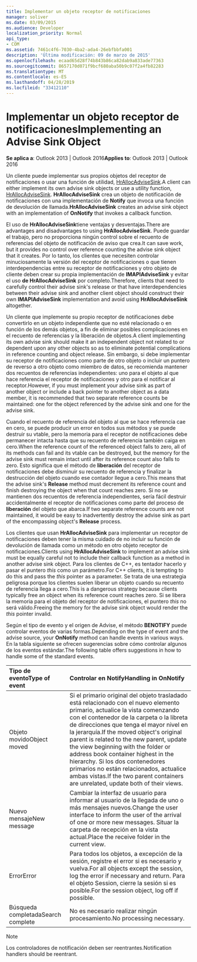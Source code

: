 ```yaml
---
title: Implementar un objeto receptor de notificaciones
manager: soliver
ms.date: 03/09/2015
ms.audience: Developer
localization_priority: Normal
api_type:
- COM
ms.assetid: 7461c4f6-7030-4ba2-ada4-26ebfbbfa001
description: 'Última modificación: 09 de marzo de 2015'
ms.openlocfilehash: ecaad65d28f74b843b86ca82dab9a833ade77363
ms.sourcegitcommit: 8657170d071f9bcf680aba50b9c07f2a4fb82283
ms.translationtype: MT
ms.contentlocale: es-ES
ms.lasthandoff: 04/28/2019
ms.locfileid: "33412110"
---
```

# <a name="implementing-an-advise-sink-object"></a><span data-ttu-id="ca2ba-103">Implementar un objeto receptor de notificaciones</span><span class="sxs-lookup"><span data-stu-id="ca2ba-103">Implementing an Advise Sink Object</span></span>

  
  
<span data-ttu-id="ca2ba-104">**Se aplica a**: Outlook 2013 | Outlook 2016</span><span class="sxs-lookup"><span data-stu-id="ca2ba-104">**Applies to**: Outlook 2013 | Outlook 2016</span></span> 
  
<span data-ttu-id="ca2ba-105">Un cliente puede implementar sus propios objetos del receptor de notificaciones o usar una función de utilidad, [HrAllocAdviseSink](hrallocadvisesink.md).</span><span class="sxs-lookup"><span data-stu-id="ca2ba-105">A client can either implement its own advise sink objects or use a utility function, [HrAllocAdviseSink](hrallocadvisesink.md).</span></span> <span data-ttu-id="ca2ba-106">**HrAllocAdviseSink** crea un objeto de notificación de notificaciones con una implementación de **Notify** que invoca una función de devolución de llamada.</span><span class="sxs-lookup"><span data-stu-id="ca2ba-106">**HrAllocAdviseSink** creates an advise sink object with an implementation of **OnNotify** that invokes a callback function.</span></span> 
  
<span data-ttu-id="ca2ba-107">El uso de **HrAllocAdviseSink**tiene ventajas y desventajas.</span><span class="sxs-lookup"><span data-stu-id="ca2ba-107">There are advantages and disadvantages to using **HrAllocAdviseSink**.</span></span> <span data-ttu-id="ca2ba-108">Puede guardar el trabajo, pero no proporciona ningún control sobre el recuento de referencias del objeto de notificación de aviso que crea.</span><span class="sxs-lookup"><span data-stu-id="ca2ba-108">It can save work, but it provides no control over reference counting the advise sink object that it creates.</span></span> <span data-ttu-id="ca2ba-109">Por lo tanto, los clientes que necesiten controlar minuciosamente la versión del receptor de notificaciones o que tienen interdependencias entre su receptor de notificaciones y otro objeto de cliente deben crear su propia implementación de **IMAPIAdviseSink** y evitar el uso **de HrAllocAdviseSink** por completo.</span><span class="sxs-lookup"><span data-stu-id="ca2ba-109">Therefore, clients that need to carefully control their advise sink's release or that have interdependencies between their advise sink and another client object should construct their own **IMAPIAdviseSink** implementation and avoid using **HrAllocAdviseSink** altogether.</span></span> 
  
<span data-ttu-id="ca2ba-110">Un cliente que implemente su propio receptor de notificaciones debe convertirlo en un objeto independiente que no esté relacionado o en función de los demás objetos, a fin de eliminar posibles complicaciones en el recuento de referencias y la liberación de objetos.</span><span class="sxs-lookup"><span data-stu-id="ca2ba-110">A client implementing its own advise sink should make it an independent object not related to or dependent upon any other objects so as to eliminate potential complications in reference counting and object release.</span></span> <span data-ttu-id="ca2ba-111">Sin embargo, si debe implementar su receptor de notificaciones como parte de otro objeto o incluir un puntero de reverso a otro objeto como miembro de datos, se recomienda mantener dos recuentos de referencias independientes: uno para el objeto al que hace referencia el receptor de notificaciones y otro para el notificar al receptor.</span><span class="sxs-lookup"><span data-stu-id="ca2ba-111">However, if you must implement your advise sink as part of another object or include a back pointer to another object as a data member, it is recommended that two separate reference counts be maintained: one for the object referenced by the advise sink and one for the advise sink.</span></span> 
  
<span data-ttu-id="ca2ba-112">Cuando el recuento de referencia del objeto al que se hace referencia cae en cero, se puede producir un error en todos sus métodos y se puede destruir su vtable, pero la memoria para el receptor de notificaciones debe permanecer intacta hasta que su recuento de referencia también caiga en cero.</span><span class="sxs-lookup"><span data-stu-id="ca2ba-112">When the reference count of the referenced object falls to zero, all of its methods can fail and its vtable can be destroyed, but the memory for the advise sink must remain intact until after its reference count also falls to zero.</span></span> <span data-ttu-id="ca2ba-113">Esto significa que el método de **liberación** del receptor de notificaciones debe disminuir su recuento de referencia y finalizar la destrucción del objeto cuando ese contador llegue a cero.</span><span class="sxs-lookup"><span data-stu-id="ca2ba-113">This means that the advise sink's **Release** method must decrement its reference count and finish destroying the object when that count reaches zero.</span></span> <span data-ttu-id="ca2ba-114">Si no se mantienen dos recuentos de referencia independientes, sería fácil destruir accidentalmente el receptor de notificaciones como parte del proceso de **liberación** del objeto que abarca.</span><span class="sxs-lookup"><span data-stu-id="ca2ba-114">If two separate reference counts are not maintained, it would be easy to inadvertently destroy the advise sink as part of the encompassing object's **Release** process.</span></span> 
  
<span data-ttu-id="ca2ba-115">Los clientes que usan **HrAllocAdviseSink** para implementar un receptor de notificaciones deben tener la misma cuidado de no incluir su función de devolución de llamada como un método en otro objeto receptor de notificaciones.</span><span class="sxs-lookup"><span data-stu-id="ca2ba-115">Clients using **HrAllocAdviseSink** to implement an advise sink must be equally careful not to include their callback function as a method in another advise sink object.</span></span> <span data-ttu-id="ca2ba-116">Para los clientes de C++, es tentador hacerlo y pasar el puntero _this_ como un parámetro.</span><span class="sxs-lookup"><span data-stu-id="ca2ba-116">For C++ clients, it is tempting to do this and pass the  _this_ pointer as a parameter.</span></span> <span data-ttu-id="ca2ba-117">Se trata de una estrategia peligrosa porque los clientes suelen liberar un objeto cuando su recuento de referencia llega a cero.</span><span class="sxs-lookup"><span data-stu-id="ca2ba-117">This is a dangerous strategy because clients typically free an object when its reference count reaches zero.</span></span> <span data-ttu-id="ca2ba-118">Si se libera la memoria para el objeto del receptor de notificaciones, el puntero _this_ no será válido.</span><span class="sxs-lookup"><span data-stu-id="ca2ba-118">Freeing the memory for the advise sink object would render the  _this_ pointer invalid.</span></span> 
  
<span data-ttu-id="ca2ba-119">Según el tipo de evento y el origen de Advise, el método **BENOTIFY** puede controlar eventos de varias formas.</span><span class="sxs-lookup"><span data-stu-id="ca2ba-119">Depending on the type of event and the advise source, your **OnNotify** method can handle events in various ways.</span></span> <span data-ttu-id="ca2ba-120">En la tabla siguiente se ofrecen sugerencias sobre cómo controlar algunos de los eventos estándar.</span><span class="sxs-lookup"><span data-stu-id="ca2ba-120">The following table offers suggestions in how to handle some of the standard events.</span></span> 
  
|<span data-ttu-id="ca2ba-121">**Tipo de evento**</span><span class="sxs-lookup"><span data-stu-id="ca2ba-121">**Type of event**</span></span>|<span data-ttu-id="ca2ba-122">**Controlar en Notify**</span><span class="sxs-lookup"><span data-stu-id="ca2ba-122">**Handling in OnNotify**</span></span>|
|:-----|:-----|
|<span data-ttu-id="ca2ba-123">Objeto movido</span><span class="sxs-lookup"><span data-stu-id="ca2ba-123">Object moved</span></span>  <br/> |<span data-ttu-id="ca2ba-124">Si el primario original del objeto trasladado está relacionado con el nuevo elemento primario, actualice la vista comenzando con el contenedor de la carpeta o la libreta de direcciones que tenga el mayor nivel en la jerarquía.</span><span class="sxs-lookup"><span data-stu-id="ca2ba-124">If the moved object's original parent is related to the new parent, update the view beginning with the folder or address book container highest in the hierarchy.</span></span> <span data-ttu-id="ca2ba-125">Si los dos contenedores primarios no están relacionados, actualice ambas vistas.</span><span class="sxs-lookup"><span data-stu-id="ca2ba-125">If the two parent containers are unrelated, update both of their views.</span></span>  <br/> |
|<span data-ttu-id="ca2ba-126">Nuevo mensaje</span><span class="sxs-lookup"><span data-stu-id="ca2ba-126">New message</span></span>  <br/> |<span data-ttu-id="ca2ba-127">Cambiar la interfaz de usuario para informar al usuario de la llegada de uno o más mensajes nuevos.</span><span class="sxs-lookup"><span data-stu-id="ca2ba-127">Change the user interface to inform the user of the arrival of one or more new messages.</span></span> <span data-ttu-id="ca2ba-128">Situar la carpeta de recepción en la vista actual.</span><span class="sxs-lookup"><span data-stu-id="ca2ba-128">Place the receive folder in the current view.</span></span>  <br/> |
|<span data-ttu-id="ca2ba-129">Error</span><span class="sxs-lookup"><span data-stu-id="ca2ba-129">Error</span></span>  <br/> |<span data-ttu-id="ca2ba-130">Para todos los objetos, a excepción de la sesión, registre el error si es necesario y vuelva.</span><span class="sxs-lookup"><span data-stu-id="ca2ba-130">For all objects except the session, log the error if necessary and return.</span></span> <span data-ttu-id="ca2ba-131">Para el objeto Session, cierre la sesión si es posible.</span><span class="sxs-lookup"><span data-stu-id="ca2ba-131">For the session object, log off if possible.</span></span>  <br/> |
|<span data-ttu-id="ca2ba-132">Búsqueda completada</span><span class="sxs-lookup"><span data-stu-id="ca2ba-132">Search complete</span></span>  <br/> |<span data-ttu-id="ca2ba-133">No es necesario realizar ningún procesamiento.</span><span class="sxs-lookup"><span data-stu-id="ca2ba-133">No processing necessary.</span></span>  <br/> |
   
> [!NOTE]
> <span data-ttu-id="ca2ba-134">Los controladores de notificación deben ser reentrantes.</span><span class="sxs-lookup"><span data-stu-id="ca2ba-134">Notification handlers should be reentrant.</span></span> 
  

